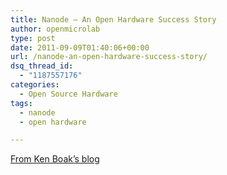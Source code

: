 ```yaml
---
title: Nanode – An Open Hardware Success Story
author: openmicrolab
type: post
date: 2011-09-09T01:40:06+00:00
url: /nanode-an-open-hardware-success-story/
dsq_thread_id:
  - "1187557176"
categories:
  - Open Source Hardware
tags:
  - nanode
  - open hardware

---
```

<A title="[http://sustburbia.blogspot.com/2011/08/nanode-open-hardware-success-story.html]로 이동합니다." href="http://sustburbia.blogspot.com/2011/08/nanode-open-hardware-success-story.html" target=_blank>From Ken Boak&#8217;s blog</A>  


<embed type="application/x-shockwave-flash" src="http://a.blip.tv/api.swf#AYLPnkAC" style="display:none">
</embed>